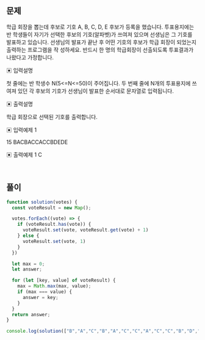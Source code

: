 ## 문제
학급 회장을 뽑는데 후보로 기호 A, B, C, D, E 후보가 등록을 했습니다.
투표용지에는 반 학생들이 자기가 선택한 후보의 기호(알파벳)가 쓰여져 있으며 선생님은 그 기호를 발표하고 있습니다.
선생님의 발표가 끝난 후 어떤 기호의 후보가 학급 회장이 되었는지 출력하는 프로그램을 작 성하세요. 반드시 한 명의 학급회장이 선출되도록 투표결과가 나왔다고 가정합니다.

▣ 입력설명

첫 줄에는 반 학생수 N(5<=N<=50)이 주어집니다.
두 번째 줄에 N개의 투표용지에 쓰여져 있던 각 후보의 기호가 선생님이 발표한 순서대로 문자열로 입력됩니다.

▣ 출력설명

학급 회장으로 선택된 기호를 출력합니다.

▣ 입력예제 1

15 BACBACCACCBDEDE

▣ 출력예제 1 
C

<br>

## 풀이
```js
function solution(votes) {
  const voteResult = new Map();

  votes.forEach((vote) => {
    if (voteResult.has(vote)) {
      voteResult.set(vote, voteResult.get(vote) + 1)
    } else {
      voteResult.set(vote, 1)
    }
  })

  let max = 0;
  let answer;

  for (let [key, value] of voteResult) {
    max = Math.max(max, value);
    if (max === value) {
      answer = key;
    }
  }
  return answer;
}

console.log(solution(["B","A","C","B","A","C","C","A","C","C","B","D","E","D","E"]))
```